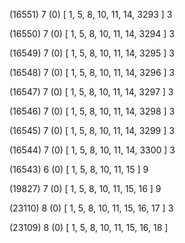 (16551) 7 (0) [ 1, 5, 8, 10, 11, 14, 3293 ] 3 


(16550) 7 (0) [ 1, 5, 8, 10, 11, 14, 3294 ] 3 


(16549) 7 (0) [ 1, 5, 8, 10, 11, 14, 3295 ] 3 


(16548) 7 (0) [ 1, 5, 8, 10, 11, 14, 3296 ] 3 


(16547) 7 (0) [ 1, 5, 8, 10, 11, 14, 3297 ] 3 


(16546) 7 (0) [ 1, 5, 8, 10, 11, 14, 3298 ] 3 


(16545) 7 (0) [ 1, 5, 8, 10, 11, 14, 3299 ] 3 


(16544) 7 (0) [ 1, 5, 8, 10, 11, 14, 3300 ] 3 


(16543) 6 (0) [ 1, 5, 8, 10, 11, 15 ] 9 


(19827) 7 (0) [ 1, 5, 8, 10, 11, 15, 16 ] 9 


(23110) 8 (0) [ 1, 5, 8, 10, 11, 15, 16, 17 ] 3 


(23109) 8 (0) [ 1, 5, 8, 10, 11, 15, 16, 18 ]  

